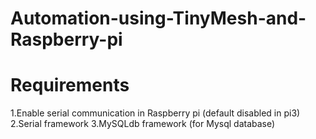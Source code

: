 # Automation-using-TinyMesh-and-Raspberry-pi
# Requirements
1.Enable serial communication in Raspberry pi (default disabled in pi3)
2.Serial framework
3.MySQLdb framework (for Mysql database)
